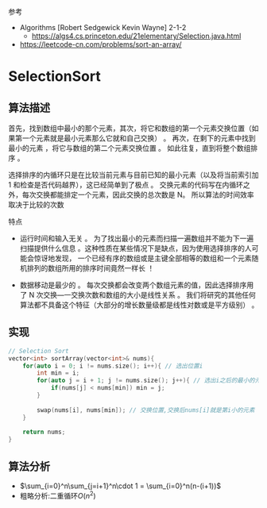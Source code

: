 参考

- Algorithms [Robert Sedgewick Kevin Wayne] 2-1-2
  - https://algs4.cs.princeton.edu/21elementary/Selection.java.html
- https://leetcode-cn.com/problems/sort-an-array/

# SelectionSort

## 算法描述

首先，找到数组中最小的那个元素，其次，将它和数组的第一个元素交换位置（如果第一个元素就是最小元素那么它就和自己交换） 。 再次，在剩下的元素中找到最小的元素 ，将它与数组的第二个元素交换位置 。 如此往复，直到将整个数组排序 。  

选择排序的内循环只是在比较当前元素与目前已知的最小元素（以及将当前索引加 1 和检查是否代码越界），这已经简单到了极点 。 交换元素的代码写在内循环之外，每次交换都能排定一个元素，因此交换的总次数是 N。 所以算法的时间效率取决于比较的次数   

特点

- 运行时间和输入无关 。 
  为了找出最小的元素而扫描一遍数组并不能为下一遍扫描提供什么信息 。这种性质在某些情况下是缺点，因为使用选择排序的人可能会惊讶地发现， 一个已经有序的数组或是主键全部相等的数组和一个元素随机排列的数组所用的排序时间竟然一样长 ！ 

- 数据移动是最少的 。
  每次交换都会改变两个数组元素的值，因此选择排序用了 N 次交换—一交换次数和数组的大小是线性关系 。 我们将研究的其他任何算法都不具备这个特征（大部分的增长数量级都是线性对数或是平方级别） 。

## 实现

```C++
// Selection Sort
vector<int> sortArray(vector<int>& nums){
    for(auto i = 0; i != nums.size(); i++){ // 选出位置i
        int min = i;
        for(auto j = i + 1; j != nums.size(); j++){ // 选出i之后的最小的元素
	    	if(nums[j] < nums[min]) min = j;
        }
        
        swap(nums[i], nums[min]); // 交换位置,交换后nums[i]就是第i小的元素
    }
    
    return nums;
}
```

## 算法分析

- $\sum_{i=0}^n\sum_{j=i+1}^n\cdot 1 = \sum_{i=0}^n(n-(i+1))$
- 粗略分析:二重循环$O(n^2)$

